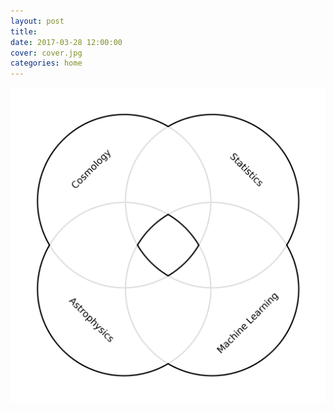 ```yaml
---
layout: post
title: 
date: 2017-03-28 12:00:00
cover: cover.jpg
categories: home
---
```


<style type="text/css">
#img-link, #img-link img{
   text-decoration: none !important;
   border:0px !important;
   outline:none !important;
   border-width: 0px !important;
   outline-width:0px !important;
   border-bottom: none !important;
}
</style>

<map name="hyperlink">
   <area shape="rect" coords="730,730,1270,1270" href="about" alt="About">
</map>

<a id="img-link">
    <img src="/images/home_graphic_1.png" 
    width="imgwidth" 
    height="imgheight" 
    alt="About"
    onmouseover="this.src='/images/home_graphic_2.png'" 
    onmouseout="this.src='/images/home_graphic_1.png'"
    usemap="#hyperlink"
    width="70%">
</a>



